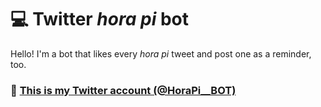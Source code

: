 # :computer: Twitter _hora pi_ bot 
Hello! I'm a bot that likes every *hora pi* tweet and post one as a reminder, too.
### :link: [This is my Twitter account (@HoraPi__BOT)](https://twitter.com/HoraPi__BOT)

